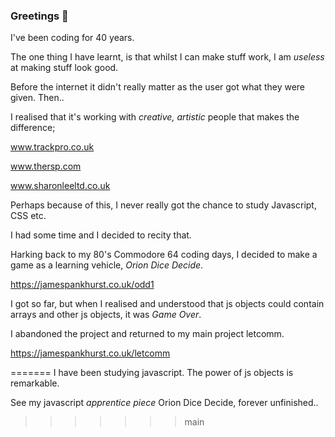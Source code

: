 ### Greetings 👋

I've been coding for 40 years.

The one thing I have learnt, is that whilst I can make stuff work, I am *useless* at making stuff look good.

Before the internet it didn't really matter as the user got what they were given. Then..

I realised that it's working with *creative, artistic* people that makes the difference;

www.trackpro.co.uk 

www.thersp.com 

www.sharonleeltd.co.uk

Perhaps because of this, I never really got the chance to study Javascript, CSS etc.

I had some time and I decided to recity that.

Harking back to my 80's Commodore 64 coding days, I decided to make a game as a learning vehicle, *Orion Dice Decide*.

https://jamespankhurst.co.uk/odd1

I got so far, but when I realised and understood that js objects could contain arrays and other js objects, it was *Game Over*. 

I abandoned the project and returned to my main project letcomm.

https://jamespankhurst.co.uk/letcomm

=======
I have been studying javascript. The power of js objects is remarkable.

See my javascript *apprentice piece* Orion Dice Decide, forever unfinished..
>>>>>>> main

<!--
- 👯 - 🤔 - 💬 - 📫 - 😄 - 


